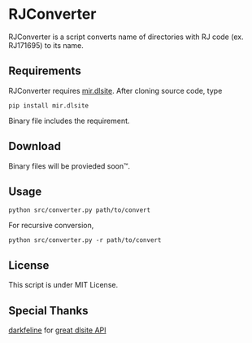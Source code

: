 
# RJConverter
RJConverter is a script converts name of directories with RJ code (ex. RJ171695) to its name.

## Requirements
RJConverter requires [mir.dlsite](https://github.com/darkfeline/mir.dlsite).
After cloning source code, type
```
pip install mir.dlsite
```
Binary file includes the requirement.

## Download
Binary files will be provieded soon™.

## Usage
```
python src/converter.py path/to/convert
```
For recursive conversion,
```
python src/converter.py -r path/to/convert
```

## License
This script is under MIT License.

## Special Thanks
[darkfeline](https://github.com/darkfeline/) for [great dlsite API](https://github.com/darkfeline/mir.dlsite/)
